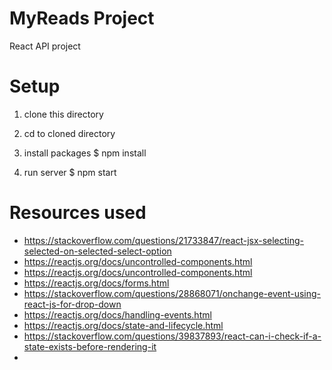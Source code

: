 # MyReads Project

React API project

# Setup

1. clone this directory  

2. cd to cloned directory

3. install packages $ npm install

4. run server $ npm start

# Resources used
- https://stackoverflow.com/questions/21733847/react-jsx-selecting-selected-on-selected-select-option
- https://reactjs.org/docs/uncontrolled-components.html
- https://reactjs.org/docs/uncontrolled-components.html
- https://reactjs.org/docs/forms.html
- https://stackoverflow.com/questions/28868071/onchange-event-using-react-js-for-drop-down
- https://reactjs.org/docs/handling-events.html
- https://reactjs.org/docs/state-and-lifecycle.html
- https://stackoverflow.com/questions/39837893/react-can-i-check-if-a-state-exists-before-rendering-it
- 
